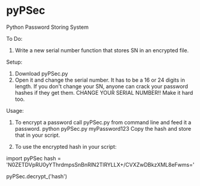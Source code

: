 # pyPSec
Python Password Storing System

To Do:
1. Write a new serial number function that stores SN in an encrypted file.

Setup:
1. Download pyPSec.py
2. Open it and change the serial number. It has to be a 16 or 24 digits in length. If you don't change your SN, anyone can crack your password hashes if they get them. CHANGE YOUR SERIAL NUMBER!! Make it hard too.



Usage:

1. To encrypt a password call pyPSec.py from command line and feed it a password.
python pyPSec.py myPassword123
Copy the hash and store that in your script.



2. To use the encrypted hash in your script:

import pyPSec
hash = 'N0ZETDVpRU0yYThrdmpsSnBnRlN2TlRYLLX+/CVXZwDBkzXML8eFwms='

pyPSec.decrypt_('hash')
